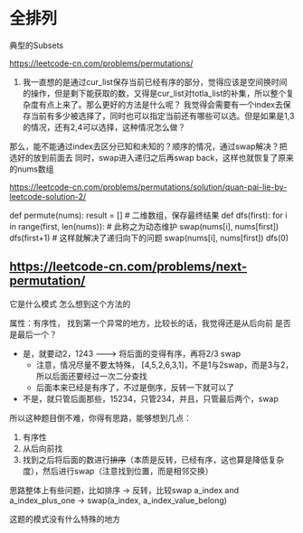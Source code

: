 # 全排列


典型的Subsets

https://leetcode-cn.com/problems/permutations/


1. 我一直想的是通过cur_list保存当前已经有序的部分，觉得应该是空间换时间的操作，但是剩下能获取的数，又得是cur_list对totla_list的补集，所以整个复杂度有点上来了。那么更好的方法是什么呢？
我觉得会需要有一个index去保存当前有多少被选择了，同时也可以指定当前还有哪些可以选。但是如果是1,3的情况，还有2,4可以选择，这种情况怎么做？

那么，能不能通过index去区分已知和未知的？顺序的情况，通过swap解决？把选好的放到前面去
同时，swap进入递归之后再swap back，这样也就恢复了原来的nums数组

https://leetcode-cn.com/problems/permutations/solution/quan-pai-lie-by-leetcode-solution-2/

def permute(nums):
    result = [] # 二维数组，保存最终结果
    def dfs(first):
        for i in range(first, len(nums)):
            # 此称之为动态维护
            swap(nums[i], nums[first])
            dfs(first+1) # 这样就解决了递归向下的问题
            swap(nums[i], nums[first])
    dfs(0)

## https://leetcode-cn.com/problems/next-permutation/

它是什么模式
怎么想到这个方法的

属性：有序性，
找到第一个异常的地方，比较长的话，我觉得还是从后向前
是否是最后一个？
- 是，就要动2，1243 ---> 将后面的变得有序，再将2/3 swap
    - 注意，情况尽量不要太特殊， [4,5,2,6,3,1]，不是1与2swap，而是3与2，所以后面还要经过一次二分查找
    - 后面本来已经是有序了，不过是倒序，反转一下就可以了
- 不是，就只管后面那些，15234，只管234，并且，只管最后两个，swap


所以这种题目倒不难，你得有思路，能够想到几点：
1. 有序性
2. 从后向前找
3. 找到之后将后面的数进行~~排序~~（本质是反转，已经有序，这也算是降低复杂度），然后进行swap（注意找到位置，而是相邻交换）

思路整体上有些问题，比如排序 -> 反转，比较swap a_index and a_index_plus_one -> swap(a_index, a_index_value_belong)

这题的模式没有什么特殊的地方